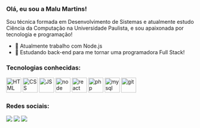 ### Olá, eu sou a Malu Martins!

<p>Sou técnica formada em Desenvolvimento de Sistemas e atualmente estudo Ciência da Computação na Universidade Paulista,
e sou apaixonada por tecnologia e programação!</p>

- 🔭 Atualmente trabalho com Node.js
- 🌱 Estudando back-end para me tornar uma programadora Full Stack!

<h3>Tecnologias conhecidas:</h3>
<div style="inline-block">
  <img alt="HTML" width="40" height="40" src="https://cdn.jsdelivr.net/gh/devicons/devicon/icons/html5/html5-original-wordmark.svg">
  <img alt="CSS" width="40" height="40" src="https://cdn.jsdelivr.net/gh/devicons/devicon/icons/css3/css3-original-wordmark.svg">
  <img alt="JS" width="40" height="40" src="https://cdn.jsdelivr.net/gh/devicons/devicon/icons/javascript/javascript-original.svg">
  <img alt="node" width="40" height="40" src="https://cdn.jsdelivr.net/gh/devicons/devicon/icons/nodejs/nodejs-original.svg">
  <img alt="react" width="40" height="40" src="https://cdn.jsdelivr.net/gh/devicons/devicon/icons/react/react-original-wordmark.svg">
  <img alt="php" width="40" height="40" src="https://cdn.jsdelivr.net/gh/devicons/devicon/icons/php/php-original.svg">
  <img alt="mysql" width="40" height="40" src="https://cdn.jsdelivr.net/gh/devicons/devicon/icons/mysql/mysql-original-wordmark.svg">
  <img alt="git" width="40" height="40" src="https://cdn.jsdelivr.net/gh/devicons/devicon/icons/git/git-original-wordmark.svg">
</div>

<h3>Redes sociais:</h3>
<div>
  <a href="https://www.linkedin.com/in/malu-martins/"><img src="https://img.shields.io/badge/LinkedIn-0077B5?style=for-the-badge&logo=linkedin&logoColor=white"></a>
  <a href="https://instagram.com/codingmalu?igshid=MzRlODBiNWFlZA=="><img src="	https://img.shields.io/badge/Instagram-E4405F?style=for-the-badge&logo=instagram&logoColor=white"></a>
  <a href=""><img src="https://img.shields.io/badge/Gmail-D14836?style=for-the-badge&logo=gmail&logoColor=white"></a>
  <a href=""><img src=""></a>
</div>
